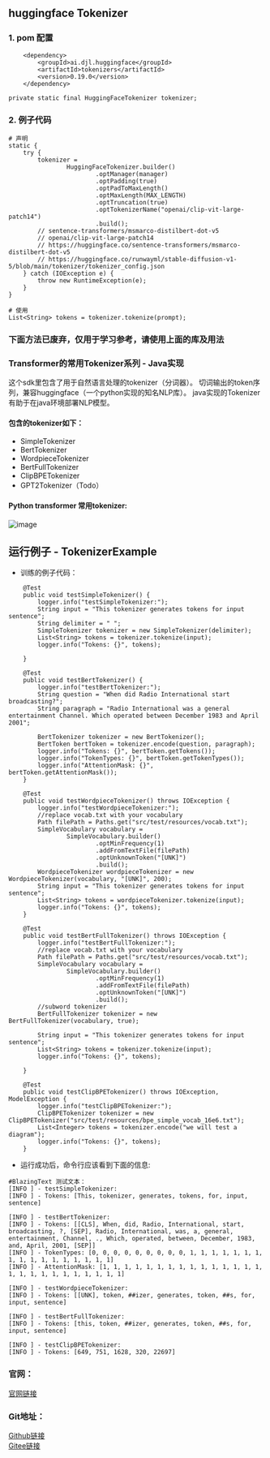 ## huggingface Tokenizer

### 1. pom 配置
        <dependency>
            <groupId>ai.djl.huggingface</groupId>
            <artifactId>tokenizers</artifactId>
            <version>0.19.0</version>
        </dependency>

    private static final HuggingFaceTokenizer tokenizer;

### 2. 例子代码
    # 声明
    static {
        try {
            tokenizer =
                    HuggingFaceTokenizer.builder()
                            .optManager(manager)
                            .optPadding(true)
                            .optPadToMaxLength()
                            .optMaxLength(MAX_LENGTH)
                            .optTruncation(true)
                            .optTokenizerName("openai/clip-vit-large-patch14")
                            .build();
            // sentence-transformers/msmarco-distilbert-dot-v5
            // openai/clip-vit-large-patch14
            // https://huggingface.co/sentence-transformers/msmarco-distilbert-dot-v5
            // https://huggingface.co/runwayml/stable-diffusion-v1-5/blob/main/tokenizer/tokenizer_config.json
        } catch (IOException e) {
            throw new RuntimeException(e);
        }
    }

    # 使用
    List<String> tokens = tokenizer.tokenize(prompt);



### 下面方法已废弃，仅用于学习参考，请使用上面的库及用法

### Transformer的常用Tokenizer系列 - Java实现
这个sdk里包含了用于自然语言处理的tokenizer（分词器）。
切词输出的token序列，兼容huggingface（一个python实现的知名NLP库）。
java实现的Tokenizer有助于在java环境部署NLP模型。

#### 包含的tokenizer如下：
- SimpleTokenizer
- BertTokenizer
- WordpieceTokenizer
- BertFullTokenizer
- ClipBPETokenizer
- GPT2Tokenizer（Todo）

#### Python transformer 常用tokenizer:
![image](https://aias-home.oss-cn-beijing.aliyuncs.com/AIAS/nlp_sdks/tokenizer_map.jpeg)

## 运行例子 - TokenizerExample
-  训练的例子代码：
```text
    @Test
    public void testSimpleTokenizer() {
        logger.info("testSimpleTokenizer:");
        String input = "This tokenizer generates tokens for input sentence";
        String delimiter = " ";
        SimpleTokenizer tokenizer = new SimpleTokenizer(delimiter);
        List<String> tokens = tokenizer.tokenize(input);
        logger.info("Tokens: {}", tokens);

    }

    @Test
    public void testBertTokenizer() {
        logger.info("testBertTokenizer:");
        String question = "When did Radio International start broadcasting?";
        String paragraph = "Radio International was a general entertainment Channel. Which operated between December 1983 and April 2001";

        BertTokenizer tokenizer = new BertTokenizer();
        BertToken bertToken = tokenizer.encode(question, paragraph);
        logger.info("Tokens: {}", bertToken.getTokens());
        logger.info("TokenTypes: {}", bertToken.getTokenTypes());
        logger.info("AttentionMask: {}", bertToken.getAttentionMask());
    }

    @Test
    public void testWordpieceTokenizer() throws IOException {
        logger.info("testWordpieceTokenizer:");
        //replace vocab.txt with your vocabulary
        Path filePath = Paths.get("src/test/resources/vocab.txt");
        SimpleVocabulary vocabulary =
                SimpleVocabulary.builder()
                        .optMinFrequency(1)
                        .addFromTextFile(filePath)
                        .optUnknownToken("[UNK]")
                        .build();
        WordpieceTokenizer wordpieceTokenizer = new WordpieceTokenizer(vocabulary, "[UNK]", 200);
        String input = "This tokenizer generates tokens for input sentence";
        List<String> tokens = wordpieceTokenizer.tokenize(input);
        logger.info("Tokens: {}", tokens);
    }
    
    @Test
    public void testBertFullTokenizer() throws IOException {
        logger.info("testBertFullTokenizer:");
        //replace vocab.txt with your vocabulary
        Path filePath = Paths.get("src/test/resources/vocab.txt");
        SimpleVocabulary vocabulary =
                SimpleVocabulary.builder()
                        .optMinFrequency(1)
                        .addFromTextFile(filePath)
                        .optUnknownToken("[UNK]")
                        .build();
        //subword tokenizer
        BertFullTokenizer tokenizer = new BertFullTokenizer(vocabulary, true);

        String input = "This tokenizer generates tokens for input sentence";
        List<String> tokens = tokenizer.tokenize(input);
        logger.info("Tokens: {}", tokens);

    }

    @Test
    public void testClipBPETokenizer() throws IOException, ModelException {
        logger.info("testClipBPETokenizer:");
        ClipBPETokenizer tokenizer = new ClipBPETokenizer("src/test/resources/bpe_simple_vocab_16e6.txt");
        List<Integer> tokens = tokenizer.encode("we will test a diagram");
        logger.info("Tokens: {}", tokens);
    }
```


-  运行成功后，命令行应该看到下面的信息:
```text
#BlazingText 测试文本：
[INFO ] - testSimpleTokenizer:
[INFO ] - Tokens: [This, tokenizer, generates, tokens, for, input, sentence]

[INFO ] - testBertTokenizer:
[INFO ] - Tokens: [[CLS], When, did, Radio, International, start, broadcasting, ?, [SEP], Radio, International, was, a, general, entertainment, Channel, ., Which, operated, between, December, 1983, and, April, 2001, [SEP]]
[INFO ] - TokenTypes: [0, 0, 0, 0, 0, 0, 0, 0, 0, 1, 1, 1, 1, 1, 1, 1, 1, 1, 1, 1, 1, 1, 1, 1, 1, 1]
[INFO ] - AttentionMask: [1, 1, 1, 1, 1, 1, 1, 1, 1, 1, 1, 1, 1, 1, 1, 1, 1, 1, 1, 1, 1, 1, 1, 1, 1, 1]

[INFO ] - testWordpieceTokenizer:
[INFO ] - Tokens: [[UNK], token, ##izer, generates, token, ##s, for, input, sentence]

[INFO ] - testBertFullTokenizer:
[INFO ] - Tokens: [this, token, ##izer, generates, token, ##s, for, input, sentence]

[INFO ] - testClipBPETokenizer:
[INFO ] - Tokens: [649, 751, 1628, 320, 22697]
```

### 官网：
[官网链接](http://www.aias.top/)

### Git地址：   
[Github链接](https://github.com/mymagicpower/AIAS)    
[Gitee链接](https://gitee.com/mymagicpower/AIAS)   